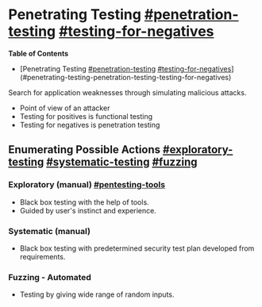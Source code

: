 # Penetrating Testing [#penetration-testing]() [#testing-for-negatives]()

<!-- markdown-toc start - Don't edit this section. Run M-x markdown-toc-refresh-toc -->
**Table of Contents**

- [Penetrating Testing [#penetration-testing]() [#testing-for-negatives]()](#penetrating-testing-penetration-testing-testing-for-negatives)

<!-- markdown-toc end -->


Search for application weaknesses through simulating malicious attacks.

* Point of view of an attacker
* Testing for positives is functional testing
* Testing for negatives is penetration testing


## Enumerating Possible Actions [#exploratory-testing]() [#systematic-testing]() [#fuzzing]()

### Exploratory (manual) [#pentesting-tools]()
* Black box testing with the help of tools.
* Guided by user's instinct and experience.

### Systematic (manual)
* Black box testing with predetermined security test plan developed from requirements.


### Fuzzing - Automated
* Testing by giving wide range of random inputs.
